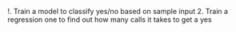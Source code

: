 !. Train a model to classify yes/no based on sample input
2. Train a regression one to find out how  many calls it takes to get a yes